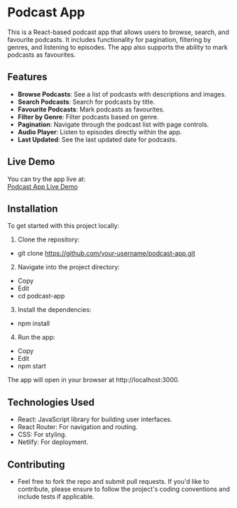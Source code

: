 # Podcast App

This is a React-based podcast app that allows users to browse, search, and favourite podcasts. It includes functionality for pagination, filtering by genres, and listening to episodes. The app also supports the ability to mark podcasts as favourites.

## Features

- **Browse Podcasts**: See a list of podcasts with descriptions and images.
- **Search Podcasts**: Search for podcasts by title.
- **Favourite Podcasts**: Mark podcasts as favourites.
- **Filter by Genre**: Filter podcasts based on genre.
- **Pagination**: Navigate through the podcast list with page controls.
- **Audio Player**: Listen to episodes directly within the app.
- **Last Updated**: See the last updated date for podcasts.

## Live Demo

You can try the app live at:  
[Podcast App Live Demo](https://67c0990a45d4a338a2a01cbe--fluffy-tiramisu-c106f1.netlify.app/)

## Installation

To get started with this project locally:

1. Clone the repository:
- git clone https://github.com/your-username/podcast-app.git

2. Navigate into the project directory:
- Copy
- Edit
- cd podcast-app

3. Install the dependencies:
- npm install

4. Run the app:
- Copy
- Edit
- npm start

The app will open in your browser at http://localhost:3000.

## Technologies Used
- React: JavaScript library for building user interfaces.
- React Router: For navigation and routing.
- CSS: For styling.
- Netlify: For deployment.

## Contributing
- Feel free to fork the repo and submit pull requests. If you'd like to contribute, please ensure to follow the project's coding conventions and include tests if applicable.